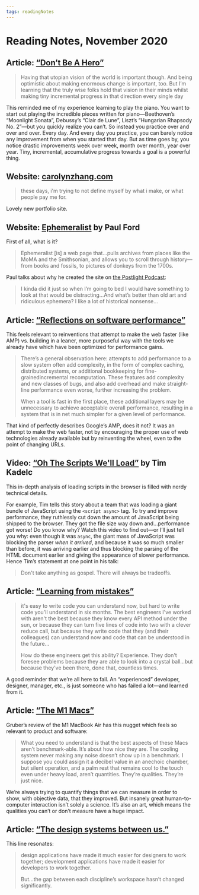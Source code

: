 ```yaml
---
tags: readingNotes
---
```


# Reading Notes, November 2020

## Article: [“Don’t Be A Hero”](http://robinrendle.com/notes/dont-be-a-hero.html)

> Having that utopian vision of the world is important though. And being optimistic about making enormous change is important, too. But I’m learning that the truly wise folks hold that vision in their minds whilst making tiny incremental progress in that direction every single day

This reminded me of my experience learning to play the piano. You want to start out playing the incredible pieces written for piano—Beethoven’s “Moonlight Sonata”, Debussy’s “Clair de Lune”,  Liszt’s “Hungarian Rhapsody No. 2”—but you quickly realize you can’t. So instead you practice over and over and over. Every day. And every day you practice, you can barely notice any improvement from when you started that day. But as time goes by, you notice drastic improvements week over week, month over month, year over year. Tiny, incremental, accumulative progress towards a goal is a powerful thing.

## Website: [carolynzhang.com](https://www.carolynzhang.com/)

> these days, i'm trying to not define myself by what i make, or what people pay me for.

Lovely new portfolio site. 

## Website: [Ephemeralist](https://ephemeralist-ixz4p7lmaq-ue.a.run.app) by Paul Ford

First of all, what is it?

> Ephemeralist [is] a web page that...pulls archives from places like the MoMA and the Smithsonian, and allows you to scroll through history—from books and fossils, to pictures of donkeys from the 1700s.

Paul talks about why he created the site on [the Postlight Podcast](https://postlight.com/podcast/life-in-the-clouds-the-present-and-future-of-cloud-hosting-services):

>  I kinda did it just so when I’m going to bed I would have something to look at that would be distracting...And what’s better than old art and ridiculous ephemera? I like a lot of historical nonsense...

## Article: [“Reflections on software performance”](https://blog.nelhage.com/post/reflections-on-performance/)

This feels relevant to reinventions that attempt to make the web faster (like AMP) vs. building in a leaner, more purposeful way with the tools we already have which have been optimized for performance gains.

> There’s a general observation here: attempts to add performance to a slow system often add complexity, in the form of complex caching, distributed systems, or additional bookkeeping for fine-grainedincremental recomputation. These features add complexity and new classes of bugs, and also add overhead and make straight-line performance even worse, further increasing the problem.
>
> When a tool is fast in the first place, these additional layers may be unnecessary to achieve acceptable overall performance, resulting in a system that is in net much simpler for a given level of performance.

That kind of perfectly describes Google’s AMP, does it not? It was an attempt to make the web faster, not by encouraging the proper use of web technologies already available but by reinventing the wheel, even to the point of changing URLs.

## Video: [“Oh The Scripts We'll Load”](https://www.youtube.com/watch?v=tr6aHw8I32M&t=993s) by Tim Kadelc

This in-depth analysis of loading scripts in the browser is filled with nerdy technical details.

For example, Tim tells this story about a team that was loading a giant bundle of JavaScript using the `<script async>` tag. To try and improve performance, they ruthlessly cut down the amount of JavaScript being shipped to the browser. They got the file size way down and...performance got worse! Do you know why? Watch this video to find out—or I’ll just tell you why: even though it was `async`, the giant mass of JavaScript was blocking the parser _when it arrived_, and because it was so much smaller than before, it was arriving earlier and thus blocking the parsing of the HTML document earlier and giving the appearance of slower performance. Hence Tim’s statement at one point in his talk:

> Don't take anything as gospel. There will always be tradeoffs.

## Article: [“Learning from mistakes”](http://www.jackfranklin.co.uk/blog/learning-from-mistakes/)

> it's easy to write code you can understand now, but hard to write code you'll understand in six months. The best engineers I've worked with aren't the best because they know every API method under the sun, or because they can turn five lines of code into two with a clever reduce call, but because they write code that they (and their colleagues) can understand now and code that can be understood in the future...
> 
> How do these engineers get this ability? Experience. They don't foresee problems because they are able to look into a crystal ball...but because they've been there, done that, countless times.

A good reminder that we’re all here to fail. An “experienced” developer, designer, manager, etc., is just someone who has failed a lot—and learned from it.

## Article: [“The M1 Macs”](https://daringfireball.net/2020/11/the_m1_macs)

Gruber’s review of the M1 MacBook Air has this nugget which feels so relevant to product and software:

> What you need to understand is that the best aspects of these Macs aren’t benchmark-able. It’s about how nice they are. The cooling system never making any noise doesn’t show up in a benchmark. I suppose you could assign it a decibel value in an anechoic chamber, but silent operation, and a palm rest that remains cool to the touch even under heavy load, aren’t quantities. They’re qualities. They’re just nice.

We’re always trying to quantify things that we can measure in order to show, with objective data, that they improved. But insanely great human-to-computer interaction isn’t solely a science. It’s also an art, which means the qualities you can’t or don’t measure have a huge impact.

## Article: [“The design systems between us.”](https://ethanmarcotte.com/wrote/the-design-systems-between-us/)

This line resonates:

> design applications have made it much easier for designers to work together; development applications have made it easier for developers to work together.
>
> But...the gap between each discipline’s workspace hasn’t changed significantly.